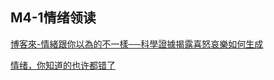 ## M4-1情绪领读

[博客來-情緒跟你以為的不一樣──科學證據揭露喜怒哀樂如何生成](https://www.books.com.tw/products/0010850356?loc=M_0006_010)

[情绪，你知道的也许都错了](https://mp.weixin.qq.com/s/-eEA2SzFyOBUke_cFEgc4w)



